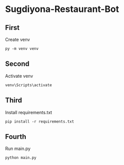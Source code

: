 # Sugdiyona-Restaurant-Bot

<h2>First</h2>

<p>Create venv</p>
<code>py -m venv venv</code>

<h2>Second</h2>

<p>Activate venv<p>
<code>venv\Scripts\activate</code>

<h2>Third</h2>

<p>Install requirements.txt</p>
<code>pip install -r requirements.txt</code>

<h2>Fourth</h2>

<p>Run main.py</p>
<code>python main.py</code>